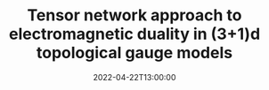 ---
date: "2022-04-22T13:00:00"
speaker: "Clement Delcamp"
affiliation: "Max Planck Institute for the Physics of Complex Systems, Dresden"
title: "Tensor network approach to electromagnetic duality in (3+1)d topological gauge models"
type: "lunchtalk"
abstract: false
---